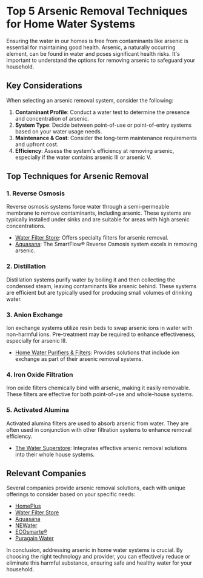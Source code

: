 # Top 5 Arsenic Removal Techniques for Home Water Systems

Ensuring the water in our homes is free from contaminants like arsenic is essential for maintaining good health. Arsenic, a naturally occurring element, can be found in water and poses significant health risks. It's important to understand the options for removing arsenic to safeguard your household.

## Key Considerations

When selecting an arsenic removal system, consider the following:

1. **Contaminant Profile**: Conduct a water test to determine the presence and concentration of arsenic.
2. **System Type**: Decide between point-of-use or point-of-entry systems based on your water usage needs.
3. **Maintenance & Cost**: Consider the long-term maintenance requirements and upfront cost.
4. **Efficiency**: Assess the system's efficiency at removing arsenic, especially if the water contains arsenic III or arsenic V.

## Top Techniques for Arsenic Removal

### 1. Reverse Osmosis

Reverse osmosis systems force water through a semi-permeable membrane to remove contaminants, including arsenic. These systems are typically installed under sinks and are suitable for areas with high arsenic concentrations.

- [Water Filter Store](/dir/water_filter_store): Offers specialty filters for arsenic removal.
- [Aquasana](/dir/aquasana): The SmartFlow® Reverse Osmosis system excels in removing arsenic.

### 2. Distillation

Distillation systems purify water by boiling it and then collecting the condensed steam, leaving contaminants like arsenic behind. These systems are efficient but are typically used for producing small volumes of drinking water.

### 3. Anion Exchange

Ion exchange systems utilize resin beds to swap arsenic ions in water with non-harmful ions. Pre-treatment may be required to enhance effectiveness, especially for arsenic III.

- [Home Water Purifiers & Filters](/dir/home_water_purifiers__filters): Provides solutions that include ion exchange as part of their arsenic removal systems.

### 4. Iron Oxide Filtration

Iron oxide filters chemically bind with arsenic, making it easily removable. These filters are effective for both point-of-use and whole-house systems.

### 5. Activated Alumina

Activated alumina filters are used to absorb arsenic from water. They are often used in conjunction with other filtration systems to enhance removal efficiency.

- [The Water Superstore](/dir/the_water_superstore): Integrates effective arsenic removal solutions into their whole house systems.

## Relevant Companies

Several companies provide arsenic removal solutions, each with unique offerings to consider based on your specific needs:

- [HomePlus](/dir/home_water_purifiers__filters)
- [Water Filter Store](/dir/water_filter_store)
- [Aquasana](/dir/aquasana)
- [NEWater](/dir/newater)
- [ECOsmarte®](/dir/ecosmarte)
- [Puragain Water](/dir/puragain_water)

In conclusion, addressing arsenic in home water systems is crucial. By choosing the right technology and provider, you can effectively reduce or eliminate this harmful substance, ensuring safe and healthy water for your household.
